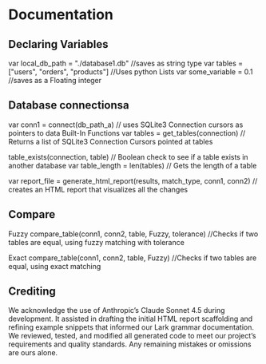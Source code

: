 # Documentation
## Declaring Variables
var local_db_path = "./database1.db" //saves as string type
var tables = ["users", "orders", "products"] //Uses python Lists
var some_variable = 0.1 //saves as a Floating integer
## Database connectionsa
var conn1 = connect(db_path_a) // uses SQLite3 Connection cursors as pointers to data
Built-In Functions
var tables = get_tables(connection) // Returns a list of SQLite3 Connection Cursors pointed at tables

table_exists(connection, table) // Boolean check to see if a table exists in another database
var table_length = len(tables) // Gets the length of a table

var report_file = generate_html_report(results, match_type, conn1, conn2) // creates an HTML report that visualizes all the changes

## Compare
Fuzzy
compare_table(conn1, conn2, table, Fuzzy, tolerance) //Checks if two tables are equal, using fuzzy matching with tolerance

Exact
compare_table(conn1, conn2, table, Fuzzy)  //Checks if two tables are equal, using exact matching


## Crediting
We acknowledge the use of Anthropic’s Claude Sonnet 4.5 during development. It assisted in drafting the initial HTML report scaffolding and refining example snippets that informed our Lark grammar documentation. We reviewed, tested, and modified all generated code to meet our project’s requirements and quality standards. Any remaining mistakes or omissions are ours alone.
